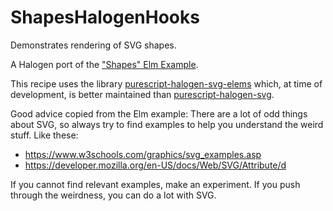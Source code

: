 # ShapesHalogenHooks

Demonstrates rendering of SVG shapes.

A Halogen port of the ["Shapes" Elm Example](https://elm-lang.org/examples/shapes).

This recipe uses the library [purescript-halogen-svg-elems](https://github.com/JordanMartinez/purescript-halogen-svg-elems) which, at time of development, is better maintained than [purescript-halogen-svg](https://github.com/kwohlfahrt/purescript-halogen-svg).

Good advice copied from the Elm example:
There are a lot of odd things about SVG, so always try to find examples to help you understand the weird stuff. Like these:
* https://www.w3schools.com/graphics/svg_examples.asp
* https://developer.mozilla.org/en-US/docs/Web/SVG/Attribute/d

If you cannot find relevant examples, make an experiment. If you push through the weirdness, you can do a lot with SVG.

